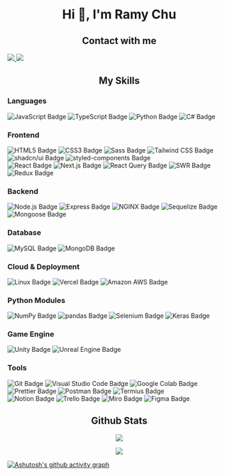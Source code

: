 <h1 align="center">
  Hi 👋, I'm Ramy Chu
</h1>

<h2 align="center">Contact with me</h2>
<a href="mailto:eric90061717@gmail.com">
    <img src="https://img.shields.io/badge/-mail-red?style=for-the-badge&logo=gmail&logoColor=white"/>
</a>
<a href="https://www.linkedin.com/in/ramy-chu"> 
    <img src="https://img.shields.io/badge/linkedin-%230077B5.svg?style=for-the-badge&logo=linkedin&logoColor=white">
</a>

<h2 align="center">My Skills</h2>

<h3 align="left">Languages</h3>
<div>
  <img src="https://img.shields.io/badge/JavaScript-232F3E?logo=javascript&logoColor=fff&style=for-the-badge" alt="JavaScript Badge">
  <img src="https://img.shields.io/badge/TypeScript-3178C6?logo=typescript&logoColor=fff&style=for-the-badge" alt="TypeScript Badge">
  <img src="https://img.shields.io/badge/Python-3776AB?logo=python&logoColor=fff&style=for-the-badge" alt="Python Badge">
  <img src="https://img.shields.io/badge/C%23-512BD4?logo=csharp&logoColor=fff&style=for-the-badge" alt="C# Badge">
</div>

<h3 align="left">Frontend</h3>
<div>
  <img src="https://img.shields.io/badge/HTML5-E34F26?logo=html5&logoColor=fff&style=for-the-badge" alt="HTML5 Badge">
  <img src="https://img.shields.io/badge/CSS3-1572B6?logo=css3&logoColor=fff&style=for-the-badge" alt="CSS3 Badge">
  <img src="https://img.shields.io/badge/Sass-C69?logo=sass&logoColor=fff&style=for-the-badge" alt="Sass Badge">
  <img src="https://img.shields.io/badge/Tailwind%20CSS-06B6D4?logo=tailwindcss&logoColor=fff&style=for-the-badge" alt="Tailwind CSS Badge">
  <img src="https://img.shields.io/badge/shadcn%2Fui-000?logo=shadcnui&logoColor=fff&style=for-the-badge" alt="shadcn/ui Badge">
  <img src="https://img.shields.io/badge/styled--components-DB7093?logo=styledcomponents&logoColor=fff&style=for-the-badge" alt="styled-components Badge">
</div>

<div>
  <img src="https://img.shields.io/badge/React-3776AB?logo=react&logoColor=fff&style=for-the-badge" alt="React Badge">
  <img src="https://img.shields.io/badge/Next.js-000?logo=nextdotjs&logoColor=fff&style=for-the-badge" alt="Next.js Badge">
  <img src="https://img.shields.io/badge/React%20Query-FF4154?logo=reactquery&logoColor=fff&style=for-the-badge" alt="React Query Badge">
  <img src="https://img.shields.io/badge/SWR-000?logo=swr&logoColor=fff&style=for-the-badge" alt="SWR Badge">
  <img src="https://img.shields.io/badge/Redux-764ABC?logo=redux&logoColor=fff&style=for-the-badge" alt="Redux Badge">
</div>

<h3 align="left">Backend</h3>
<div>
  <img src="https://img.shields.io/badge/Node.js-5FA04E?logo=nodedotjs&logoColor=fff&style=for-the-badge" alt="Node.js Badge">
  <img src="https://img.shields.io/badge/Express-000?logo=express&logoColor=fff&style=for-the-badge" alt="Express Badge">
  <img src="https://img.shields.io/badge/NGINX-009639?logo=nginx&logoColor=fff&style=for-the-badge" alt="NGINX Badge">
  <img src="https://img.shields.io/badge/Sequelize-52B0E7?logo=sequelize&logoColor=fff&style=for-the-badge" alt="Sequelize Badge">
  <img src="https://img.shields.io/badge/Mongoose-800?logo=mongoose&logoColor=fff&style=for-the-badge" alt="Mongoose Badge">
</div>

<h3 align="left">Database</h3>
<div>
  <img src="https://img.shields.io/badge/MySQL-4479A1?logo=mysql&logoColor=fff&style=for-the-badge" alt="MySQL Badge">
  <img src="https://img.shields.io/badge/MongoDB-47A248?logo=mongodb&logoColor=fff&style=for-the-badge" alt="MongoDB Badge">
</div>

<h3 align="left">Cloud & Deployment</h3>
<div>
  <img src="https://img.shields.io/badge/Linux-764ABC?logo=linux&logoColor=fff&style=for-the-badge" alt="Linux Badge">
  <img src="https://img.shields.io/badge/Vercel-000?logo=vercel&logoColor=fff&style=for-the-badge" alt="Vercel Badge">
  <img src="https://img.shields.io/badge/Amazon%20AWS-232F3E?logo=amazonaws&logoColor=fff&style=for-the-badge" alt="Amazon AWS Badge">
</div>

<h3 align="left">Python Modules</h3>
<div>
  <img src="https://img.shields.io/badge/NumPy-013243?logo=numpy&logoColor=fff&style=for-the-badge" alt="NumPy Badge">
  <img src="https://img.shields.io/badge/pandas-150458?logo=pandas&logoColor=fff&style=for-the-badge" alt="pandas Badge">
  <img src="https://img.shields.io/badge/Selenium-43B02A?logo=selenium&logoColor=fff&style=for-the-badge" alt="Selenium Badge">
  <img src="https://img.shields.io/badge/Keras-D00000?logo=keras&logoColor=fff&style=for-the-badge" alt="Keras Badge">
</div>

<h3 align="left">Game Engine</h3>
<div>
  <img src="https://img.shields.io/badge/Unity-FFF?logo=unity&logoColor=000&style=for-the-badge" alt="Unity Badge">
  <img src="https://img.shields.io/badge/Unreal%20Engine-0E1128?logo=unrealengine&logoColor=fff&style=for-the-badge" alt="Unreal Engine Badge">
</div>

<h3 align="left">Tools</h3>
<div>
  <img src="https://img.shields.io/badge/Git-F05032?logo=git&logoColor=fff&style=for-the-badge" alt="Git Badge">
  <img src="https://img.shields.io/badge/Visual%20Studio%20Code-007ACC?logo=visualstudiocode&logoColor=fff&style=for-the-badge" alt="Visual Studio Code Badge">
  <img src="https://img.shields.io/badge/Google%20Colab-F9AB00?logo=googlecolab&logoColor=fff&style=for-the-badge" alt="Google Colab Badge">
</div>

<div>
  <img src="https://img.shields.io/badge/Prettier-0E1128?logo=prettier&logoColor=fff&style=for-the-badge" alt="Prettier Badge">
  <img src="https://img.shields.io/badge/Postman-FF6C37?logo=postman&logoColor=fff&style=for-the-badge" alt="Postman Badge">
  <img src="https://img.shields.io/badge/Termius-000?logo=termius&logoColor=fff&style=for-the-badge" alt="Termius Badge">
</div>

<div>
  <img src="https://img.shields.io/badge/Notion-000?logo=notion&logoColor=fff&style=for-the-badge" alt="Notion Badge">
  <img src="https://img.shields.io/badge/Trello-0052CC?logo=trello&logoColor=fff&style=for-the-badge" alt="Trello Badge">
  <img src="https://img.shields.io/badge/Miro-050038?logo=miro&logoColor=fff&style=for-the-badge" alt="Miro Badge">
  <img src="https://img.shields.io/badge/Figma-F24E1E?logo=figma&logoColor=fff&style=for-the-badge" alt="Figma Badge">
</div>

<!-- 
<p align="center">
  <img src="https://github-readme-stats.vercel.app/api/top-langs?username=raamiichu&show_icons=true&locale=en&layout=donut-vertical&theme=react" alt="raamiichu" />
</p>
-->

<h2 align="center">Github Stats</h2>
<p align="center">
  <img align="center" src="https://github-readme-stats.vercel.app/api?username=raamiichu&show_icons=true&locale=en&theme=react" />
</p>

<p align="center">
  <img align="center" src="https://github-readme-streak-stats.herokuapp.com/?user=raamiichu&theme=react" />
</p>

[![Ashutosh's github activity graph](https://github-readme-activity-graph.vercel.app/graph?username=raamiichu&theme=react-dark)](https://github.com/ashutosh00710/github-readme-activity-graph)
